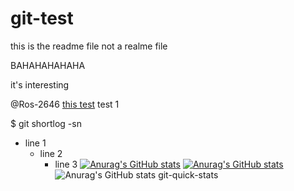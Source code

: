 # git-test

this is the readme file not a realme file

BAHAHAHAHAHA

it's interesting

@Ros-2646
[this test](https://tinyurl.com/Lol-math)
test 1

$ git shortlog -sn


- line 1
  - line 2
    - line 3
[![Anurag's GitHub stats](https://github-readme-stats.vercel.app/api?Ros-2646=anuraghazra)](https://github.com/anuraghazra/github-readme-stats)
[![Anurag's GitHub stats](https://github-readme-stats.vercel.app/api?username=Ros-2646)](https://github.com/anuraghazra/github-readme-stats)
![Anurag's GitHub stats](https://github-readme-stats.vercel.app/api?username=Ros-2646&show_icons=true&theme=radical)
git-quick-stats
